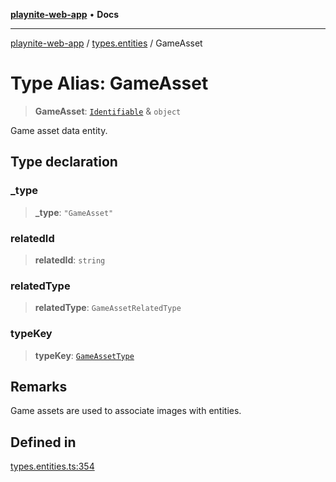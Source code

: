 [**playnite-web-app**](../../README.md) • **Docs**

***

[playnite-web-app](../../README.md) / [types.entities](../README.md) / GameAsset

# Type Alias: GameAsset

> **GameAsset**: [`Identifiable`](Identifiable.md) & `object`

Game asset data entity.

## Type declaration

### \_type

> **\_type**: `"GameAsset"`

### relatedId

> **relatedId**: `string`

### relatedType

> **relatedType**: `GameAssetRelatedType`

### typeKey

> **typeKey**: [`GameAssetType`](GameAssetType.md)

## Remarks

Game assets are used to associate images with entities.

## Defined in

[types.entities.ts:354](https://github.com/andrew-codes/playnite-web/blob/main/apps/playnite-web/src/server/data/types.entities.ts#L354)
